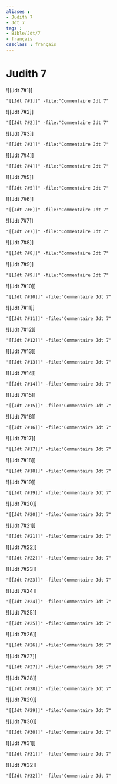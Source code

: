 ```yaml
---
aliases : 
- Judith 7
- Jdt 7
tags : 
- Bible/Jdt/7
- français
cssclass : français
---
```


# Judith 7

![[Jdt 7#1]]

```query
"[[Jdt 7#1]]" -file:"Commentaire Jdt 7"
```

![[Jdt 7#2]]

```query
"[[Jdt 7#2]]" -file:"Commentaire Jdt 7"
```

![[Jdt 7#3]]

```query
"[[Jdt 7#3]]" -file:"Commentaire Jdt 7"
```

![[Jdt 7#4]]

```query
"[[Jdt 7#4]]" -file:"Commentaire Jdt 7"
```

![[Jdt 7#5]]

```query
"[[Jdt 7#5]]" -file:"Commentaire Jdt 7"
```

![[Jdt 7#6]]

```query
"[[Jdt 7#6]]" -file:"Commentaire Jdt 7"
```

![[Jdt 7#7]]

```query
"[[Jdt 7#7]]" -file:"Commentaire Jdt 7"
```

![[Jdt 7#8]]

```query
"[[Jdt 7#8]]" -file:"Commentaire Jdt 7"
```

![[Jdt 7#9]]

```query
"[[Jdt 7#9]]" -file:"Commentaire Jdt 7"
```

![[Jdt 7#10]]

```query
"[[Jdt 7#10]]" -file:"Commentaire Jdt 7"
```

![[Jdt 7#11]]

```query
"[[Jdt 7#11]]" -file:"Commentaire Jdt 7"
```

![[Jdt 7#12]]

```query
"[[Jdt 7#12]]" -file:"Commentaire Jdt 7"
```

![[Jdt 7#13]]

```query
"[[Jdt 7#13]]" -file:"Commentaire Jdt 7"
```

![[Jdt 7#14]]

```query
"[[Jdt 7#14]]" -file:"Commentaire Jdt 7"
```

![[Jdt 7#15]]

```query
"[[Jdt 7#15]]" -file:"Commentaire Jdt 7"
```

![[Jdt 7#16]]

```query
"[[Jdt 7#16]]" -file:"Commentaire Jdt 7"
```

![[Jdt 7#17]]

```query
"[[Jdt 7#17]]" -file:"Commentaire Jdt 7"
```

![[Jdt 7#18]]

```query
"[[Jdt 7#18]]" -file:"Commentaire Jdt 7"
```

![[Jdt 7#19]]

```query
"[[Jdt 7#19]]" -file:"Commentaire Jdt 7"
```

![[Jdt 7#20]]

```query
"[[Jdt 7#20]]" -file:"Commentaire Jdt 7"
```

![[Jdt 7#21]]

```query
"[[Jdt 7#21]]" -file:"Commentaire Jdt 7"
```

![[Jdt 7#22]]

```query
"[[Jdt 7#22]]" -file:"Commentaire Jdt 7"
```

![[Jdt 7#23]]

```query
"[[Jdt 7#23]]" -file:"Commentaire Jdt 7"
```

![[Jdt 7#24]]

```query
"[[Jdt 7#24]]" -file:"Commentaire Jdt 7"
```

![[Jdt 7#25]]

```query
"[[Jdt 7#25]]" -file:"Commentaire Jdt 7"
```

![[Jdt 7#26]]

```query
"[[Jdt 7#26]]" -file:"Commentaire Jdt 7"
```

![[Jdt 7#27]]

```query
"[[Jdt 7#27]]" -file:"Commentaire Jdt 7"
```

![[Jdt 7#28]]

```query
"[[Jdt 7#28]]" -file:"Commentaire Jdt 7"
```

![[Jdt 7#29]]

```query
"[[Jdt 7#29]]" -file:"Commentaire Jdt 7"
```

![[Jdt 7#30]]

```query
"[[Jdt 7#30]]" -file:"Commentaire Jdt 7"
```

![[Jdt 7#31]]

```query
"[[Jdt 7#31]]" -file:"Commentaire Jdt 7"
```

![[Jdt 7#32]]

```query
"[[Jdt 7#32]]" -file:"Commentaire Jdt 7"
```

